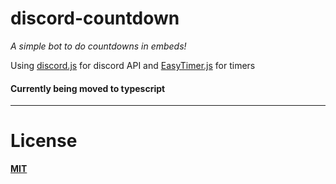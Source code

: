 # discord-countdown
*A simple bot to do countdowns in embeds!*


 Using [discord.js](https://discord.js.org) for discord API and [EasyTimer.js](https://albert-gonzalez.github.io/easytimer.js/) for timers

#### Currently being moved to typescript


---
# License
**[MIT](https://github.com/SohamG/discord-countdown/blob/master/LICENSE)**
 
 
